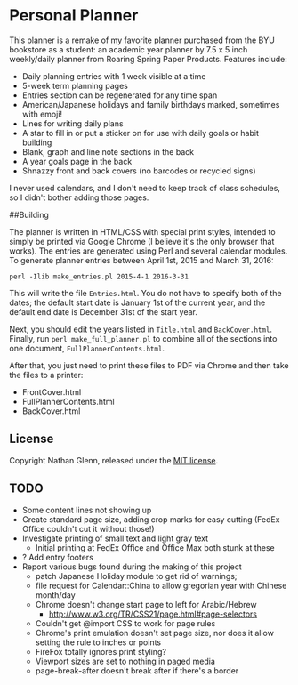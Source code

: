 # Personal Planner

This planner is a remake of my favorite planner purchased from the BYU bookstore as a student: an academic year planner by 7.5 x 5 inch weekly/daily planner from Roaring Spring Paper Products. Features include:

* Daily planning entries with 1 week visible at a time
* 5-week term planning pages
* Entries section can be regenerated for any time span
* American/Japanese holidays and family birthdays marked, sometimes with emoji!
* Lines for writing daily plans
* A star to fill in or put a sticker on for use with daily goals or habit building
* Blank, graph and line note sections in the back
* A year goals page in the back
* Shnazzy front and back covers (no barcodes or recycled signs)

I never used calendars, and I don't need to keep track of class schedules, so I didn't bother adding those pages.

##Building

The planner is written in HTML/CSS with special print styles, intended to simply be printed via Google Chrome (I believe it's the only browser that works). The entries are generated using Perl and several calendar modules. To generate planner entries between April 1st, 2015 and March 31, 2016:

    perl -Ilib make_entries.pl 2015-4-1 2016-3-31

This will write the file `Entries.html`. You do not have to specify both of the dates; the default start date is January 1st of the current year, and the default end date is December 31st of the start year.

Next, you should edit the years listed in `Title.html` and `BackCover.html`. Finally, run `perl make_full_planner.pl` to combine all of the sections into one document, `FullPlannerContents.html`.

After that, you just need to print these files to PDF via Chrome and then take the files to a printer:

* FrontCover.html
* FullPlannerContents.html
* BackCover.html

## License

Copyright Nathan Glenn, released under the [MIT license](http://choosealicense.com/licenses/apache-2.0/).

## TODO
* Some content lines not showing up
* Create standard page size, adding crop marks for easy cutting (FedEx Office couldn't cut it without those!)
* Investigate printing of small text and light gray text
    - Initial printing at FedEx Office and Office Max both stunk at these
* ? Add entry footers
* Report various bugs found during the making of this project
    - patch Japanese Holiday module to get rid of warnings;
    - file request for Calendar::China to allow gregorian year with Chinese month/day
    - Chrome doesn't change start page to left for Arabic/Hebrew
        + http://www.w3.org/TR/CSS21/page.html#page-selectors
    - Couldn't get @import CSS to work for page rules
    - Chrome's print emulation doesn't set page size, nor does it allow setting the rule to inches or points
    - FireFox totally ignores print styling?
    - Viewport sizes are set to nothing in paged media
    - page-break-after doesn't break after if there's a border
